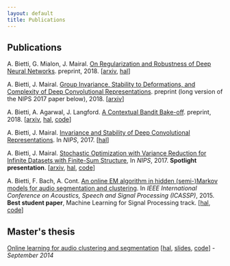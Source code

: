 ```yaml
---
layout: default
title: Publications
---
```

## Publications
A. Bietti, G. Mialon, J. Mairal. [On Regularization and Robustness of Deep Neural Networks](https://arxiv.org/pdf/1810.00363.pdf). preprint, 2018. \[[arxiv](https://arxiv.org/abs/1810.00363), [hal](https://hal.inria.fr/hal-01708310/document)\]

A. Bietti, J. Mairal. [Group Invariance, Stability to Deformations, and Complexity of Deep Convolutional Representations](https://arxiv.org/pdf/1706.03078.pdf). preprint (long version of the NIPS 2017 paper below), 2018. \[[arxiv](https://arxiv.org/abs/1706.03078)\]

A. Bietti, A. Agarwal, J. Langford. [A Contextual Bandit Bake-off](https://arxiv.org/pdf/1802.04064.pdf). preprint, 2018. \[[arxiv](https://arxiv.org/abs/1802.04064), [hal](https://hal.inria.fr/hal-01708310/document), [code](https://github.com/JohnLangford/vowpal_wabbit)\]

A. Bietti, J. Mairal. [Invariance and Stability of Deep Convolutional Representations](https://hal.inria.fr/hal-01630265/document). In *NIPS*, 2017. \[[hal](https://hal.inria.fr/hal-01630265/document)\]

A. Bietti, J. Mairal. [Stochastic Optimization with Variance Reduction for Infinite Datasets with Finite-Sum Structure](https://arxiv.org/pdf/1610.00970.pdf), In *NIPS*, 2017. **Spotlight presentation**. \[[arxiv](https://arxiv.org/abs/1610.00970), [hal](https://hal.inria.fr/hal-01375816/document), [code](https://github.com/albietz/stochs)\]

A. Bietti, F. Bach, A. Cont. [An online EM algorithm in hidden (semi-)Markov models for audio segmentation and clustering](files/icassp_online_hmm.pdf). In *IEEE International Conference on Acoustics, Speech and Signal Processing (ICASSP)*, 2015. **Best student paper**, Machine Learning for Signal Processing track. \[[hal](https://hal.inria.fr/hal-01115826/document), [code](https://github.com/albietz/online_hmm)\]

## Master's thesis
[Online learning for audio clustering and segmentation](files/ms-thesis.pdf) \[[hal](https://hal.inria.fr/hal-01064672/document), [slides](files/slides-ircam.pdf), [code](https://github.com/albietz/online_hmm)\] - *September 2014*
